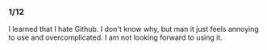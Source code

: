 ### 1/12
I learned that I hate Github. I don't know why, but man it just feels annoying to use and overcomplicated. I am not looking forward to using it.